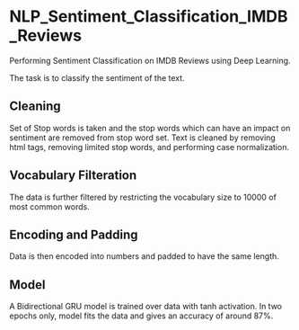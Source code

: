 # NLP_Sentiment_Classification_IMDB_Reviews
Performing Sentiment Classification on IMDB Reviews using Deep Learning.

The task is to classify the sentiment of the text. 

## Cleaning
Set of Stop words is taken and the stop words which can have an impact on sentiment are removed from stop word set.
Text is cleaned by removing html tags, removing limited stop words, and performing case normalization. 

## Vocabulary Filteration
The data is further filtered by restricting the vocabulary size to 10000 of most common words.

## Encoding and Padding
Data is then encoded into numbers and padded to have the same length. 

## Model
A Bidirectional GRU model is trained over data with tanh activation. 
In two epochs only, model fits the data and gives an accuracy of around 87%.
